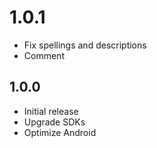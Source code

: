 # 1.0.1

* Fix spellings and descriptions
* Comment

## 1.0.0

* Initial release
* Upgrade SDKs
* Optimize Android
